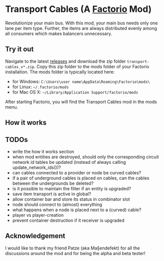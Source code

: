# Transport Cables (A [Factorio](https://www.factorio.com/) Mod)

Revolutionize your main bus.
With this mod, your main bus needs only one lane per item type.
Further, the items are always distributed evenly among all consumers
which makes balancers unnecessary.

## Try it out

Navigate to the latest [releases](https://github.com/michael-koller-91/transport-cables/releases)
and download the zip folder `transport-cables_v*.zip`.
Copy this zip folder to the mods folder of your Factorio installation.
The mods folder is typically located here:
* for Windows: `C:\Users\user name\AppData\Roaming\Factorio\mods\`
* for Linux: `~/.factorio/mods`
* for Mac OS X: `~/Library/Application Support/factorio/mods`

After starting Factorio, you will find the Transport Cables mod in the mods menu.

## How it works

## TODOs

* write the how it works section
* when mod entities are destroyed, should only the corresponding circuit network id tables be updated (instead of always calling update_network_ids())?
* can cables connected to a provider or node be curved cables?
* if a pair of underground cables is placed on cables, can the cables between the undergrounds be deleted?
* is it possible to maintain the filter if an entity is upgraded?
* save item transport is active in global?
* allow container bar and store its status in combinator slot
* node should connect to (almost) everything
* what happens when a node is placed next to a (curved) cable?
* player vs player-creation
* prevent container destruction if it receiver is upgraded

## Acknowledgement

I would like to thank my friend Patze (aka Ma§endefekt) for all the discussions around the mod
and for being the alpha and beta tester!
